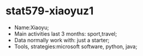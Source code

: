 # stat579-xiaoyuz1
- Name:Xiaoyu;
- Main activities last 3 months: sport,travel;
- Data normally work with: just a starter;
- Tools, strategies:microsoft software, python, java;
